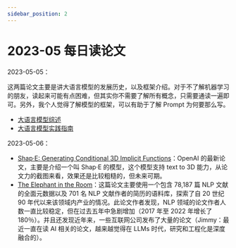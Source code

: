 ```yaml
---
sidebar_position: 2
---
```


# 2023-05 每日读论文

2023-05-05：

这两篇论文主要是讲大语言模型的发展历史，以及框架介绍。对于不了解机器学习的朋友，读起来可能有点困难，但其实你不需要了解所有概念，只需要通读一遍即可。另外，我个人觉得了解模型的框架，可以有助于了解 Prompt 为何要那么写。

- [大语言模型综述](https://github.com/RUCAIBox/LLMSurvey/blob/main/assets/LLM_Survey_Chinese_0418.pdf)
- [大语言模型实践指南](https://github.com/Mooler0410/LLMsPracticalGuide)

2023-05-06：

- [Shap·E: Generating Conditional 3D Implicit Functions](https://arxiv.org/pdf/2305.02463.pdf)：OpenAI 的最新论文，主要是介绍一个叫 Shap·E 的模型，这个模型支持 text to 3D 能力，从论文力的截图来看，效果还是比较粗糙的，但未来可期。
- [The Elephant in the Room](https://arxiv.org/pdf/2305.02797.pdf)：这篇论文主要使用一个包含 78,187 篇 NLP 文献的全面元数据以及 701 名 NLP 文献作者的简历的语料库，探索了自 20 世纪 90 年代以来该领域内产业的情况。此论文作者发现，NLP 领域的论文作者人数一直比较稳定，但在过去五年中急剧增加（2017 年至 2022 年增长了 180％）。并且还发现近年来，一些互联网公司发布了大量的论文（Jimmy：最近一直在读 AI 相关的论文，越来越觉得在 LLMs 时代，研究和工程化是深度融合的）。

